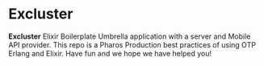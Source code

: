 # Excluster

**Excluster**
Elixir Boilerplate Umbrella application with a server and Mobile API provider.
This repo is a Pharos Production best practices of using OTP Erlang and Elixir.
Have fun and we hope we have helped you!

